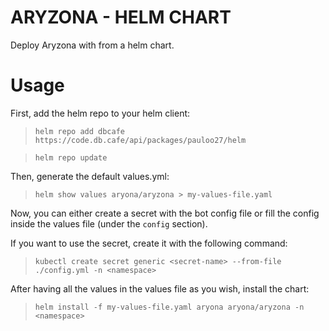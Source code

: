 # ARYZONA - HELM CHART

Deploy Aryzona with from a helm chart.

# Usage

First, add the helm repo to your helm client:

> `helm repo add dbcafe https://code.db.cafe/api/packages/pauloo27/helm` 

> `helm repo update`

Then, generate the default values.yml: 

> `helm show values aryona/aryzona > my-values-file.yaml`

Now, you can either create a secret with the bot config file or fill the config inside the
values file (under the `config` section).

If you want to use the secret, create it with the following command:

> `kubectl create secret generic <secret-name> --from-file ./config.yml -n <namespace>`

After having all the values in the values file as you wish, install the chart:

> `helm install -f my-values-file.yaml aryona aryona/aryzona -n <namespace>`
